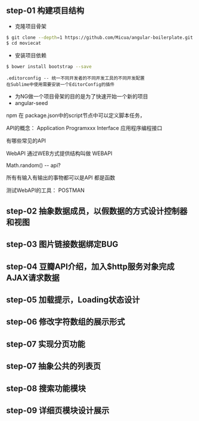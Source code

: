 ## step-01 构建项目结构

- 克隆项目骨架

```bash
$ git clone --depth=1 https://github.com/Micua/angular-boilerplate.git moviecat
$ cd moviecat
```

- 安装项目依赖

```bash
$ bower install bootstrap --save
```

```
.editorconfig -- 统一不同开发者的不同开发工具的不同开发配置
在Sublime中使用需要安装一个EditorConfig的插件
```

- 为NG做一个项目骨架的目的是为了快速开始一个新的项目
- angular-seed

npm 在 package.json中的script节点中可以定义脚本任务，


API的概念：
Application Programxxx Interface
应用程序编程接口

有哪些常见的API

WebAPI 通过WEB方式提供结构叫做 WEBAPI

Math.random() -- api?

所有有输入有输出的事物都可以是API
都是函数

测试WebAPI的工具： POSTMAN


## step-02 抽象数据成员，以假数据的方式设计控制器和视图


## step-03 图片链接数据绑定BUG


## step-04 豆瓣API介绍，加入$http服务对象完成AJAX请求数据


## step-05 加载提示，Loading状态设计


## step-06 修改字符数组的展示形式


## step-07 实现分页功能


## step-07 抽象公共的列表页


## step-08 搜索功能模块


## step-09 详细页模块设计展示

